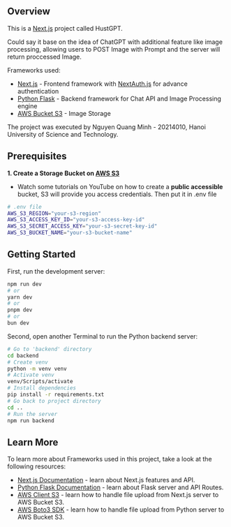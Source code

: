 ## Overview
This is a [Next.js](https://nextjs.org/) project called HustGPT.

Could say it base on the idea of ChatGPT with additional feature  like image processing, allowing users to POST Image with Prompt and the server will return proccessed Image.

Frameworks used:
- [Next.js](https://nextjs.org/) - Frontend framework with [NextAuth.js](https://next-auth.js.org/) for advance authentication
- [Python Flask](https://flask.palletsprojects.com/en/3.0.x/) - Backend framework for Chat API and Image Processing engine
- [AWS Bucket S3](https://aws.amazon.com/s3/) - Image Storage 

The project was executed by Nguyen Quang Minh - 20214010, Hanoi University of Science and Technology.

## Prerequisites
**1. Create a Storage Bucket on [AWS S3](https://aws.amazon.com/s3/)**

- Watch some tutorials on YouTube on how to create a **public accessible** bucket, S3 will provide you access credentials. Then put it in .env file
```bash
# .env file
AWS_S3_REGION="your-s3-region"
AWS_S3_ACCESS_KEY_ID="your-s3-access-key-id"
AWS_S3_SECRET_ACCESS_KEY="your-s3-secret-key-id"
AWS_S3_BUCKET_NAME="your-s3-bucket-name"
```

## Getting Started

First, run the development server:

```bash
npm run dev
# or
yarn dev
# or
pnpm dev
# or
bun dev
```

Second, open another Terminal to run the Python backend server:
```bash
# Go to 'backend' directory
cd backend
# Create venv
python -m venv venv
# Activate venv
venv/Scripts/activate
# Install dependencies
pip install -r requirements.txt
# Go back to project directory
cd ..
# Run the server
npm run backend
```


## Learn More

To learn more about Frameworks used in this project, take a look at the following resources:

- [Next.js Documentation](https://nextjs.org/docs) - learn about Next.js features and API.
- [Python Flask Documentation](https://flask.palletsprojects.com/en/3.0.x/) - learn about Flask server and API Routes.
- [AWS Client S3](https://www.npmjs.com/package/@aws-sdk/client-s3) - learn how to handle file upload from Next.js server to AWS Bucket S3.
- [AWS Boto3 SDK](https://pypi.org/project/boto3/) - learn how to handle file upload from Python server to AWS Bucket S3.

